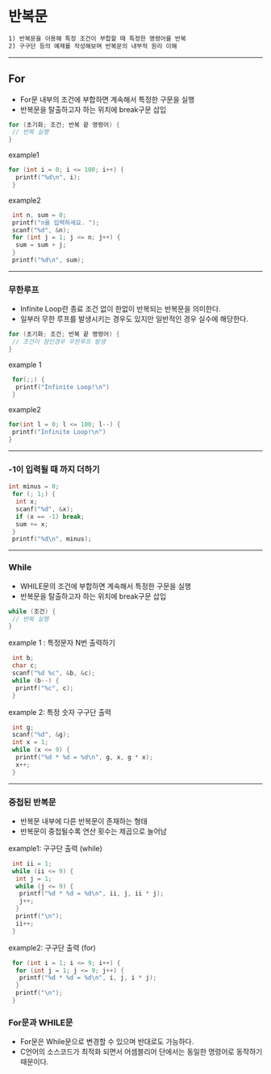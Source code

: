 # 반복문

```txt
1) 반복문을 이용해 특정 조건이 부합할 때 특정한 명령어를 반복
2) 구구단 등의 예제를 작성해보며 반복문의 내부적 원리 이해 
```

---

## For

* For문 내부의 조건에 부합하면 계속해서 특정한 구문을 실행
* 반복문을 탈출하고자 하는 위치에 break구문 삽입

```c
for (초기화; 조건; 반복 끝 명령어) {
 // 반복 실행
}
```

example1

```c
for (int i = 0; i <= 100; i++) {
  printf("%d\n", i);
 }
```

example2

```c
 int n, sum = 0;
 printf("n을 입력하세요. ");
 scanf("%d", &n);
 for (int j = 1; j <= n; j++) {
  sum = sum + j;
 }
 printf("%d\n", sum);
```

---

### 무한루프

* Infinite Loop란 종료 조건 없이 한없이 반복되는 반복문을 의미한다.
* 일부러 무한 루프를 발생시키는 경우도 있지만 일반적인 경우 실수에 해당한다.

```c
for (초기화; 조건; 반복 끝 명령어) {
 // 조건이 참인경우 무한루프 발생 
}
```

example 1

```c
 for(;;) {
  printf("Infinite Loop!\n")
 }
```

example2

```c
for(int l = 0; l <= 100; l--) {
 printf("Infinite Loop!\n")
}
```

---

### -1이 입력될 때 까지 더하기

```c
int minus = 0;
 for (; 1;) {
  int x;
  scanf("%d", &x);
  if (x == -1) break;
  sum += x;
 }
 printf("%d\n", minus);
```

---

### While

* WHILE문의 조건에 부합하면 계속해서 특정한 구문을 실행
* 반복문을 탈출하고자 하는 위치에 break구문 삽입

```c
while (조건) {
 // 반복 실행
}
```

example 1 : 특정문자 N번 출력하기

```c
 int b;
 char c;
 scanf("%d %c", &b, &c);
 while (b--) {
  printf("%c", c);
 }
```

example 2: 특정 숫자 구구단 출력

```c
 int g; 
 scanf("%d", &g);
 int x = 1;
 while (x <= 9) {
  printf("%d * %d = %d\n", g, x, g * x);
  x++;
 }
```

---

### 중첩된 반복문

* 반복문 내부에 다른 반복문이 존재하는 형태
* 반복문이 중첩될수록 연산 횟수는 제곱으로 늘어남

example1: 구구단 출력 (while)

```c
 int ii = 1;
 while (ii <= 9) {
  int j = 1;
  while (j <= 9) {
   printf("%d * %d = %d\n", ii, j, ii * j);
   j++;
  }
  printf("\n");
  ii++;
 }
```

example2: 구구단 출력 (for)

```c
 for (int i = 1; i <= 9; i++) {
  for (int j = 1; j <= 9; j++) {
   printf("%d * %d = %d\n", i, j, i * j);
  }
  printf("\n");
 }
```

### For문과 WHILE문

* For문은 While문으로 변경할 수 있으며 반대로도 가능하다.
* C언어의 소스코드가 최적화 되면서 어셈블리어 단에서는 동일한 명령어로 동작하기 때문이다.

